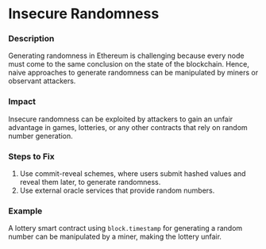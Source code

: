 # Insecure Randomness

### Description
Generating randomness in Ethereum is challenging because every node must come to the same conclusion on the state of the blockchain. Hence, naive approaches to generate randomness can be manipulated by miners or observant attackers.

### Impact
Insecure randomness can be exploited by attackers to gain an unfair advantage in games, lotteries, or any other contracts that rely on random number generation.

### Steps to Fix
1. Use commit-reveal schemes, where users submit hashed values and reveal them later, to generate randomness.
2. Use external oracle services that provide random numbers.

### Example
A lottery smart contract using `block.timestamp` for generating a random number can be manipulated by a miner, making the lottery unfair.

